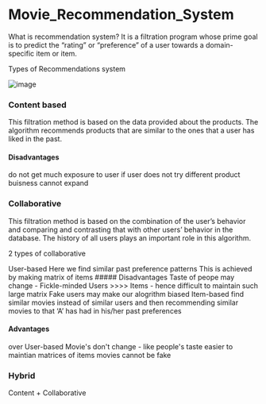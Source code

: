 # Movie_Recommendation_System
What is recommendation system?
It is a filtration program whose prime goal is to predict the “rating” or “preference” of a user towards a domain-specific item or item.

Types of Recommendations system

![image](https://user-images.githubusercontent.com/26966629/171547590-08e87909-76da-4c6e-a580-6831bda045ac.png)


### Content based
This filtration method is based on the data provided about the products. The algorithm recommends products that are similar to the ones that a user has liked in the past.

#### Disadvantages
do not get much exposure to user
if user does not try different product buisness cannot expand

### Collaborative
This filtration method is based on the combination of the user’s behavior and comparing and contrasting that with other users’ behavior in the database. The history of all users plays an important role in this algorithm.

2 types of collaborative

User-based Here we find similar past preference patterns This is achieved by making matrix of items ##### Disadvantages
Taste of peope may change - Fickle-minded
Users >>>> Items - hence difficult to maintain such large matrix
Fake users may make our alogrithm biased
Item-based find similar movies instead of similar users and then recommending similar movies to that ‘A’ has had in his/her past preferences 
#### Advantages 
over User-based
Movie's don't change - like people's taste
easier to maintian matrices of items
movies cannot be fake

### Hybrid
Content + Collaborative
